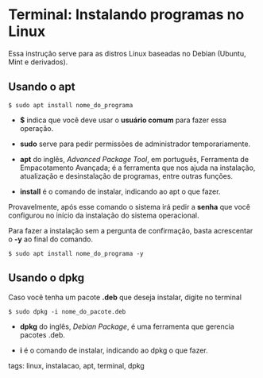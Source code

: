 # Terminal: Instalando programas no Linux


Essa instrução serve para as distros Linux baseadas no Debian (Ubuntu, Mint e derivados).

## Usando o apt

```
$ sudo apt install nome_do_programa
```

- **$** indica que você deve usar o **usuário comum** para fazer essa operação.

- **sudo** serve para pedir permissões de administrador temporariamente.

- **apt** do inglês, *Advanced Package Tool*, em português, Ferramenta de Empacotamento Avançada; é a ferramenta que nos ajuda na instalação, atualização e desinstalação de programas, entre outras funções.

- **install** é o comando de instalar, indicando ao apt o que fazer.

Provavelmente, após esse comando o sistema irá pedir a **senha** que você configurou no início da instalação do sistema operacional.

Para fazer a instalação sem a pergunta de confirmação, basta acrescentar o **-y** ao final do comando.

```
$ sudo apt install nome_do_programa -y
```

## Usando o dpkg

Caso você tenha um pacote **.deb** que deseja instalar, digite no terminal

```
$ sudo dpkg -i nome_do_pacote.deb
```

- **dpkg** do inglês, *Debian Package*, é uma ferramenta que gerencia pacotes .deb.

- **i** é o comando de instalar, indicando ao dpkg o que fazer.

tags: linux, instalacao, apt, terminal, dpkg
